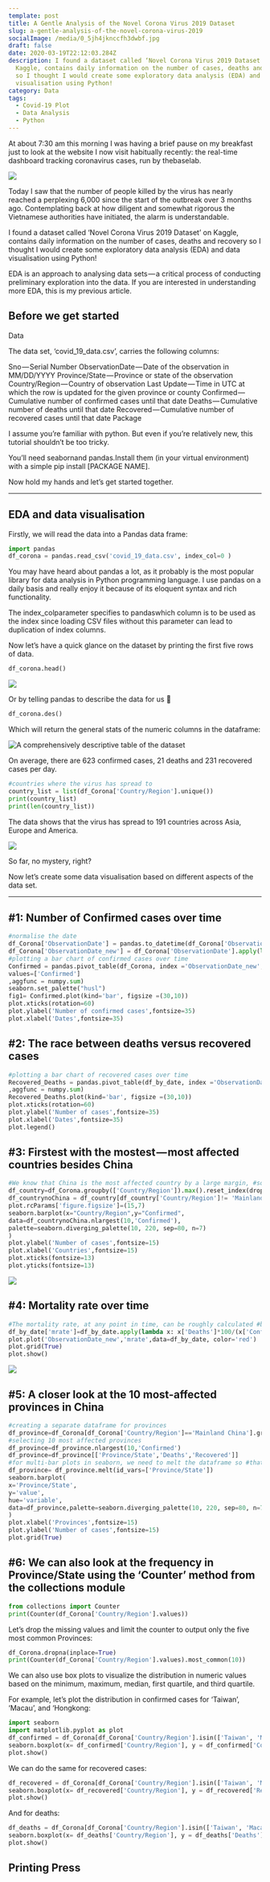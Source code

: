 ```yaml
---
template: post
title: A Gentle Analysis of the Novel Corona Virus 2019 Dataset
slug: a-gentle-analysis-of-the-novel-corona-virus-2019
socialImage: /media/0_5jh4jknccfh3dwbf.jpg
draft: false
date: 2020-03-19T22:12:03.284Z
description: I found a dataset called ‘Novel Corona Virus 2019 Dataset’ on
  Kaggle, contains daily information on the number of cases, deaths and recovery
  so I thought I would create some exploratory data analysis (EDA) and data
  visualisation using Python!
category: Data
tags:
  - Covid-19 Plot
  - Data Analysis
  - Python
---
```

At about 7:30 am this morning I was having a brief pause on my breakfast just to look at the website I now visit habitually recently: the real-time dashboard tracking coronavirus cases, run by thebaselab.

![](/media/0_5jh4jknccfh3dwbf.jpg)

Today I saw that the number of people killed by the virus has nearly reached a perplexing 6,000 since the start of the outbreak over 3 months ago. Contemplating back at how diligent and somewhat rigorous the Vietnamese authorities have initiated, the alarm is understandable.

I found a dataset called ‘Novel Corona Virus 2019 Dataset’ on Kaggle, contains daily information on the number of cases, deaths and recovery so I thought I would create some exploratory data analysis (EDA) and data visualisation using Python!

EDA is an approach to analysing data sets — a critical process of conducting preliminary exploration into the data. If you are interested in understanding more EDA, this is my previous article.



## Before we get started

Data

The data set, ‘covid_19_data.csv’, carries the following columns:

Sno — Serial Number
ObservationDate — Date of the observation in MM/DD/YYYY
Province/State — Province or state of the observation
Country/Region — Country of observation
Last Update — Time in UTC at which the row is updated for the given province or county
Confirmed — Cumulative number of confirmed cases until that date
Deaths — Cumulative number of deaths until that date
Recovered — Cumulative number of recovered cases until that date
Package

I assume you’re familiar with python. But even if you’re relatively new, this tutorial shouldn’t be too tricky.

You’ll need seabornand pandas.Install them (in your virtual environment) with a simple pip install \[PACKAGE NAME].

Now hold my hands and let’s get started together.

- - -

## EDA and data visualisation

Firstly, we will read the data into a Pandas data frame:

```python
import pandas
df_corona = pandas.read_csv('covid_19_data.csv', index_col=0 )
```

You may have heard about pandas a lot, as it probably is the most popular library for data analysis in Python programming language. I use pandas on a daily basis and really enjoy it because of its eloquent syntax and rich functionality.

The index_colparameter specifies to pandaswhich column is to be used as the index since loading CSV files without this parameter can lead to duplication of index columns.

Now let’s have a quick glance on the dataset by printing the first five rows of data.

```python
df_corona.head()
```



![](/media/capture1.jpg)

Or by telling pandas to describe the data for us 🙂

```python
df_corona.des()
```

Which will return the general stats of the numeric columns in the dataframe:



![A comprehensively descriptive table of the dataset](/media/ca2.jpg "A comprehensively descriptive table of the dataset")

On average, there are 623 confirmed cases, 21 deaths and 231 recovered cases per day.

```python
#countries where the virus has spread to
country_list = list(df_Corona['Country/Region'].unique())
print(country_list)
print(len(country_list))
```

The data shows that the virus has spread to 191 countries across Asia, Europe and America.

![](/media/ca2-1.jpg)

So far, no mystery, right?

Now let’s create some data visualisation based on different aspects of the data set.

- - -

## \#1: Number of Confirmed cases over time

```python
#normalise the date
df_Corona['ObservationDate'] = pandas.to_datetime(df_Corona['ObservationDate'])
df_Corona['ObservationDate_new'] = df_Corona['ObservationDate'].apply(lambda x:x.date())
#plotting a bar chart of confirmed cases over time
Confirmed = pandas.pivot_table(df_Corona, index ='ObservationDate_new',
values=['Confirmed']
,aggfunc = numpy.sum)
seaborn.set_palette("husl")
fig1= Confirmed.plot(kind='bar', figsize =(30,10))
plot.xticks(rotation=60)
plot.ylabel('Number of confirmed cases',fontsize=35)
plot.xlabel('Dates',fontsize=35)
```

## \#2: The race between deaths versus recovered cases

```python
#plotting a bar chart of recovered cases over time
Recovered_Deaths = pandas.pivot_table(df_by_date, index ='ObservationDate_new', values=['Recovered', 'Deaths']
,aggfunc = numpy.sum)
Recovered_Deaths.plot(kind='bar', figsize =(30,10))
plot.xticks(rotation=60)
plot.ylabel('Number of cases',fontsize=35)
plot.xlabel('Dates',fontsize=35)
plot.legend()
```

## \#3: Firstest with the mostest — most affected countries besides China

```python
#We know that China is the most affected country by a large margin, #so lets create a bar plot to compare countries other than China
df_country=df_Corona.groupby(['Country/Region']).max().reset_index(drop=None)
df_countrynoChina = df_country[df_country['Country/Region']!= 'Mainland China']
plot.rcParams['figure.figsize']=(15,7)
seaborn.barplot(x="Country/Region",y="Confirmed",
data=df_countrynoChina.nlargest(10,'Confirmed'),
palette=seaborn.diverging_palette(10, 220, sep=80, n=7)
)
plot.ylabel('Number of cases',fontsize=15)
plot.xlabel('Countries',fontsize=15)
plot.xticks(fontsize=13)
plot.yticks(fontsize=13)
```

![](/media/ca2-2.jpg)

## \#4: Mortality rate over time

```python
#The mortality rate, at any point in time, can be roughly calculated #by dividing the number of deaths by the number of confirmed cases
df_by_date['mrate']=df_by_date.apply(lambda x: x['Deaths']*100/(x['Confirmed']), axis=1)
plot.plot('ObservationDate_new','mrate',data=df_by_date, color='red')
plot.grid(True)
plot.show()
```

![](/media/ca2-3.jpg)

## \#5: A closer look at the 10 most-affected provinces in China

```python
#creating a separate dataframe for provinces
df_province=df_Corona[df_Corona['Country/Region']=='Mainland China'].groupby(['Province/State']).max().reset_index(drop=None)
#selecting 10 most affected provinces
df_province=df_province.nlargest(10,'Confirmed')
df_province=df_province[['Province/State','Deaths','Recovered']]
#for multi-bar plots in seaborn, we need to melt the dataframe so #that the the deaths and recovered values are in the same column
df_province= df_province.melt(id_vars=['Province/State'])
seaborn.barplot(
x='Province/State', 
y='value', 
hue='variable', 
data=df_province,palette=seaborn.diverging_palette(10, 220, sep=80, n=7)
)
plot.xlabel('Provinces',fontsize=15)
plot.ylabel('Number of cases',fontsize=15)
plot.grid(True)
```

## \#6: We can also look at the frequency in Province/State using the ‘Counter’ method from the collections module

```python
from collections import Counter
print(Counter(df_Corona['Country/Region'].values))
```

Let’s drop the missing values and limit the counter to output only the five most common Provinces:

```python
df_Corona.dropna(inplace=True)
print(Counter(df_Corona['Country/Region'].values).most_common(10))
```

We can also use box plots to visualize the distribution in numeric values based on the minimum, maximum, median, first quartile, and third quartile.

For example, let’s plot the distribution in confirmed cases for ‘Taiwan’, ‘Macau’, and ‘Hongkong:

```python
import seaborn 
import matplotlib.pyplot as plot
df_confirmed = df_Corona[df_Corona['Country/Region'].isin(['Taiwan', 'Macau', 'Hong Kong'])]
seaborn.boxplot(x= df_confirmed['Country/Region'], y = df_confirmed['Confirmed'])
plot.show()
```

We can do the same for recovered cases:

```python
df_recovered = df_Corona[df_Corona['Country/Region'].isin(['Taiwan', 'Macau', 'Hong Kong'])]
seaborn.boxplot(x= df_recovered['Country/Region'], y = df_recovered['Recovered'])
plot.show()
```

And for deaths:

```python
df_deaths = df_Corona[df_Corona['Country/Region'].isin(['Taiwan', 'Macau', 'Hong Kong'])]
seaborn.boxplot(x= df_deaths['Country/Region'], y = df_deaths['Deaths'])
plot.show()
```

## Printing Press


